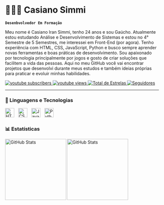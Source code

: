 # 👨🏼‍💼 Casiano Simmi

**`Desenbvolvedor Em Formação`**

Meu nome é Casiano Iran Simmi, tenho 24 anos e sou Gaúcho. Atualmente estou estudando Análise e Desenvolvimento de Sistemas e estou no 4° Semestre de 5 Semestres, me interessei em Front-End (por agora). Tenho experiência com HTML, CSS, JavaScript, Python e busco sempre aprender novas ferramentas e boas práticas de desenvolvimento. Sou apaixonado por tecnologia principalmente por jogos e gosto de criar soluções que facilitem a vida das pessoas. Aqui no meu GitHub você vai encontrar projetos que desenvolvi durante meus estudos e também ideias próprias para praticar e evoluir minhas habilidades.

<p align="left">
    <a href="https://www.youtube.com/@ooshifT">
        <img 
            alt="youtube subscribers" 
            title="Inscreva-se no meu canal" 
            src="https://custom-icon-badges.demolab.com/youtube/channel/subscribers/UCJKhaItYeF13JiRkPCQ5D8w?color=%23E05D44&label=Inscreva-se&logo=video&logoColor=white&style=for-the-badge&labelColor=CE4630"
        />
    </a>
    <a href="https://www.youtube.com/@ooshifT">
        <img 
            alt="youtube views" 
            title="Vizualizações no YouTube" 
            src="https://custom-icon-badges.demolab.com/youtube/channel/views/UCJKhaItYeF13JiRkPCQ5D8w?color=%23E1AD0E&logo=eye&logoColor=white&style=for-the-badge&labelColor=C79600"
        />
    </a> 
    <a href="https://github.com/CasianoSimmi?tab=repositories&sort=stargazers">
        <img 
            alt="Total de Estrelas" 
            title="Total de estrelas GitHub" 
            src="https://custom-icon-badges.demolab.com/github/stars/CasianoSimmi?color=55960c&style=for-the-badge&labelColor=488207&logo=star&label=estrelas"
        />
    </a>
    <a href="https://github.com/CasianoSimmi?tab=followers">
        <img 
            alt="Seguidores" 
            title="Me siga no GitHub" 
            src="https://custom-icon-badges.demolab.com/github/followers/CasianoSimmi?color=236ad3&labelColor=1155ba&style=for-the-badge&logo=github&label=Seguidores&logoColor=white"
        />
    </a>
</p>

---

### 🤖 Linguagens e Tecnologias

<img 
    align="left" 
    alt="HTML"
    title="HTML" 
    width="30px" 
    style="padding-right: 10px;" 
    src="https://cdn.jsdelivr.net/gh/devicons/devicon@latest/icons/html5/html5-original.svg" 
/>
<img 
    align="left" 
    alt="CSS" 
    title="CSS"
    width="30px" 
    style="padding-right: 10px;" 
    src="https://cdn.jsdelivr.net/gh/devicons/devicon@latest/icons/css3/css3-original.svg" 
/>
<img 
    align="left" 
    alt="JavaScript" 
    title="JavaScript"
    width="30px" 
    style="padding-right: 10px;" 
    src="https://cdn.jsdelivr.net/gh/devicons/devicon@latest/icons/javascript/javascript-original.svg" 
/>
<img 
    align="left" 
    alt="Python" 
    title="Python"
    width="30px" 
    style="padding-right: 10px;" 
    src="https://cdn.jsdelivr.net/gh/devicons/devicon@latest/icons/python/python-original.svg" 
/>

<br/>
<br/>

### 📊 Estatísticas

<p>
    <img
      align= "left"
      alt="GitHub Stats"
      height="200"
      style="pading-right: 10px"
      src="https://github-readme-stats.vercel.app/api?username=CasianoSimmi&show_icons=true&theme=tokyonight&include_all_commits=true&locale=pt-br"  
    />

<img 
      align="left" 
      alt="GitHub Stats" 
      height="200" 
      src="https://github-readme-stats.vercel.app/api/top-langs/?username=CasianoSimmi&theme=tokyonight&layout=compact&custom_title=Tecnologias&langs_count=7" 
  />

</p>
